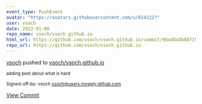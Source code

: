 ```yaml
---
event_type: PushEvent
avatar: "https://avatars.githubusercontent.com/u/814322?"
user: vsoch
date: 2022-01-08
repo_name: vsoch/vsoch.github.io
html_url: https://github.com/vsoch/vsoch.github.io/commit/96ad8a3b087194763c1fa5b95c22918a7c90335c
repo_url: https://github.com/vsoch/vsoch.github.io
---
```


<a href='https://github.com/vsoch' target='_blank'>vsoch</a> pushed to <a href='https://github.com/vsoch/vsoch.github.io' target='_blank'>vsoch/vsoch.github.io</a>

<small>adding post about what is hard

Signed-off-by: vsoch <vsoch@users.noreply.github.com></small>

<a href='https://github.com/vsoch/vsoch.github.io/commit/96ad8a3b087194763c1fa5b95c22918a7c90335c' target='_blank'>View Commit</a>